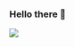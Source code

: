 ### Hello there 👋
<!-- I'm Lucas, a software developer from Paris, France. -->
<!-- I seek to deepen my knowledge and skills on a daily basis, and I truly believe that one of the best ways to learn is by helping other developers, like myself, address issues. -->
<!-- 🚀 Building software and embracing continuous learning<br>
🤝 Open to exciting collaboration opportunities<br>
🔧 Seeking help and contributions for my open-source projects<br>
🌱 Exploring various aspects of programming -->

<!-- #### Feel free to check out my GitHub stats: -->
<!-- ![](https://github-readme-stats.vercel.app/api?username=lucasnevespereira&theme=dark&hide_border=false&include_all_commits=true&count_private=true)<br/> -->
![](https://github-readme-streak-stats.herokuapp.com/?user=lucasnevespereira&theme=dark&hide_border=false)<br/>

<!-- #### If you feel like showing support! ☕️ </br> -->

<!-- <a href="https://www.buymeacoffee.com/lucaasnp">
  <img src="https://img.buymeacoffee.com/button-api/?text=&emoji=&slug=lucaasnp&button_colour=FF5F5F&font_colour=ffffff&font_family=Poppins&outline_colour=000000&coffee_colour=FFDD00" 
       width="150" 
       height="30" 
       alt="Buy Me a Coffee">
</a>
 -->
